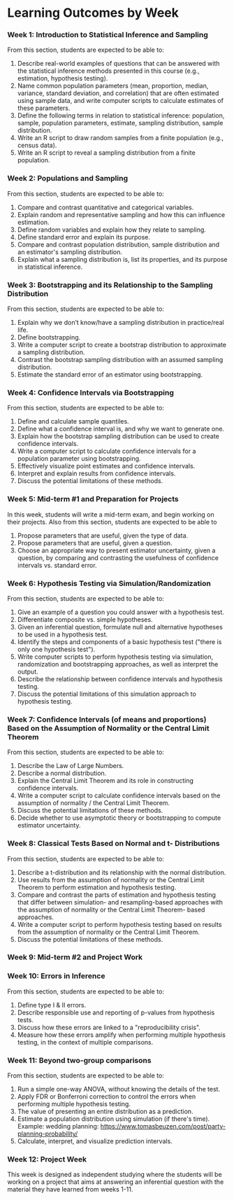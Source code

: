 # Learning Outcomes by Week

### Week 1: Introduction to Statistical Inference and Sampling
From this section, students are expected to be able to:
1.	Describe real-world examples of questions that can be answered with the statistical inference methods presented in this course (e.g., estimation, hypothesis testing).
2.	Name common population parameters (mean, proportion, median, variance, standard deviation, and correlation) that are often estimated using sample data, and write computer scripts to calculate estimates of these parameters.
3.	Define the following terms in relation to statistical inference: population, sample, population parameters, estimate, sampling distribution, sample distribution.
4.	Write an R script to draw random samples from a finite population (e.g., census data).
5.	Write an R script to reveal a sampling distribution from a finite population.

### Week 2: Populations and Sampling
From this section, students are expected to be able to:
1.	Compare and contrast quantitative and categorical variables.
2.	Explain random and representative sampling and how this can influence estimation.
3.	Define random variables and explain how they relate to sampling.
4.  Define standard error and explain its purpose.
5.	Compare and contrast population distribution, sample distribution and an estimator's sampling distribution.
6.	Explain what a sampling distribution is, list its properties, and its purpose in statistical inference.

### Week 3: Bootstrapping and its Relationship to the Sampling Distribution
From this section, students are expected to be able to:
1.	Explain why we don’t know/have a sampling distribution in practice/real life.
2.	Define bootstrapping.
3.	Write a computer script to create a bootstrap distribution to approximate a sampling distribution.
4.	Contrast the bootstrap sampling distribution with an assumed sampling distribution.
5.  Estimate the standard error of an estimator using bootstrapping.

### Week 4: Confidence Intervals via Bootstrapping
From this section, students are expected to be able to:
1.  Define and calculate sample quantiles.
1.	Define what a confidence interval is, and why we want to generate one.
2.	Explain how the bootstrap sampling distribution can be used to create confidence intervals.
3.	Write a computer script to calculate confidence intervals for a population parameter using bootstrapping.
4.	Effectively visualize point estimates and confidence intervals.
5.	Interpret and explain results from confidence intervals.
6.	Discuss the potential limitations of these methods.

### Week 5: Mid-term #1 and Preparation for Projects
In this week, students will write a mid-term exam, and begin working on their projects.
Also from this section, students are expected to be able to
1.	Propose parameters that are useful, given the type of data.
2.	Propose parameters that are useful, given a question.
3.  Choose an appropriate way to present estimator uncertainty, given a question, by comparing and contrasting the usefulness of confidence intervals vs. standard error.

### Week 6: Hypothesis Testing via Simulation/Randomization
From this section, students are expected to be able to:
1.	Give an example of a question you could answer with a hypothesis test.
2.  Differentiate composite vs. simple hypotheses.
3.  Given an inferential question, formulate null and alternative hypotheses to be used in a hypothesis test.
5.	Identify the steps and components of a basic hypothesis test ("there is only one hypothesis test").
6.	Write computer scripts to perform hypothesis testing via simulation, randomization and bootstrapping approaches, as well as interpret the output.
8.	Describe the relationship between confidence intervals and hypothesis testing.
9.	Discuss the potential limitations of this simulation approach to hypothesis testing.

### Week 7: Confidence Intervals (of means and proportions) Based on the Assumption of Normality or the Central Limit Theorem
From this section, students are expected to be able to:
1.	Describe the Law of Large Numbers.
2.	Describe a normal distribution.
3.	Explain the Central Limit Theorem and its role in constructing confidence intervals.
4.	Write a computer script to calculate confidence intervals based on the assumption of normality / the Central Limit Theorem.
5.	Discuss the potential limitations of these methods.
6.	Decide whether to use asymptotic theory or bootstrapping to compute estimator uncertainty.

### Week 8: Classical Tests Based on Normal and t- Distributions
From this section, students are expected to be able to:
1.	Describe a t-distribution and its relationship with the normal distribution.
2.	Use results from the assumption of normality or the Central Limit Theorem to perform estimation and hypothesis testing.
3.	Compare and contrast the parts of estimation and hypothesis testing that differ between simulation- and resampling-based approaches with the assumption of normality or the Central Limit Theorem- based approaches.
4.	Write a computer script to perform hypothesis testing based on results from the assumption of normality or the Central Limit Theorem.
5.	Discuss the potential limitations of these methods.


### Week 9: Mid-term #2 and Project Work


### Week 10: Errors in Inference
From this section, students are expected to be able to:
1.	Define type I & II errors.
2.	Describe responsible use and reporting of p-values from hypothesis tests.
3.	Discuss how these errors are linked to a "reproducibility crisis".
4.  Measure how these errors amplify when performing multiple hypothesis testing, in the context of multiple comparisons. 


### Week 11: Beyond two-group comparisons
From this section, students are expected to be able to:
1.  Run a simple one-way ANOVA, without knowing the details of the test.
2.  Apply FDR or Bonferroni correction to control the errors when performing multiple hypothesis testing.
3.  The value of presenting an entire distribution as a prediction. 
4.  Estimate a population distribution using simulation (if there's time). Example: wedding planning: https://www.tomasbeuzen.com/post/party-planning-probability/
5.  Calculate, interpret, and visualize prediction intervals.

### Week 12: Project Week
This week is designed as independent studying where the students will be working on a project that aims at answering an inferential question with the material they have learned from weeks 1-11.
